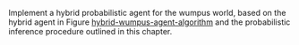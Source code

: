 

Implement a hybrid probabilistic agent for the wumpus world, based on
the hybrid agent in
Figure <a class="insideBookFigRef" target="_blank" href="https://simoncarrignon.github.io/aima-exercises/figures/hybrid-wumpus-agent-algorithm.png">hybrid-wumpus-agent-algorithm</a> and the
probabilistic inference procedure outlined in this chapter.

